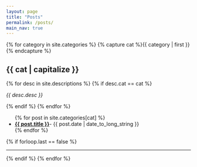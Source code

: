 ```yaml
---
layout: page
title: "Posts"
permalink: /posts/
main_nav: true
---
```


{% for category in site.categories %}
  {% capture cat %}{{ category | first }}{% endcapture %}
  <h2 id="{{cat}}">{{ cat | capitalize }}</h2>
  {% for desc in site.descriptions %}
    {% if desc.cat == cat %}
      <p class="desc"><em>{{ desc.desc }}</em></p>
    {% endif %}
  {% endfor %}
  <ul class="posts-list">
  {% for post in site.categories[cat] %}
    <li><strong><a href="{{ post.url | prepend: site.baseurl }}"escapeXml="false">{{ post.title }}</a></strong><span class="post-date"escapeXml="false">- {{ post.date | date_to_long_string }}</span> </li>
  {% endfor %}
   </ul>
  {% if forloop.last == false %}<hr>{% endif %}
{% endfor %}
<br>
